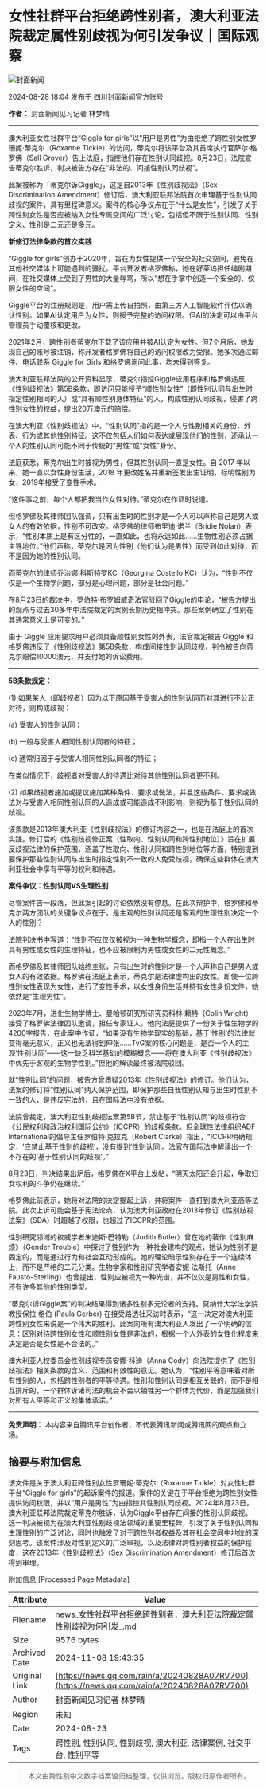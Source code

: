 # 女性社群平台拒绝跨性别者，澳大利亚法院裁定属性别歧视为何引发争议｜国际观察

![封面新闻](https://inews.gtimg.com/newsapp_bt/0/1012205723968_6694/0)

2024-08-28 18:04 发布于 四川封面新闻官方账号

**作者：** 封面新闻见习记者 林梦晴

---

澳大利亚女性社群平台“Giggle for girls”以“用户是男性”为由拒绝了跨性别女性罗珊妮·蒂克尔（Roxanne Tickle）的访问，蒂克尔将该平台及其首席执行官萨尔·格罗佛（Sall Grover）告上法庭，指控他们存在性别认同歧视。8月23日，法院宣告蒂克尔胜诉，判决被告方存在“非法的、间接性别认同歧视”。

此案被称为「蒂克尔诉Giggle」，这是自2013年《性别歧视法》（Sex Discrimination Amendment）修订后，澳大利亚联邦法院首次审理基于性别认同歧视的案件，具有里程碑意义。案件的核心争议点在于“什么是女性”，引发了关于跨性别女性是否应被纳入女性专属空间的广泛讨论，包括但不限于性别认同、性别定义、性别是二元还是多元。

**新修订法律条款的首次实践**

“Giggle for girls”创办于2020年，旨在为女性提供一个安全的社交空间，避免在其他社交媒体上可能遇到的骚扰。平台开发者格罗佛称，她在好莱坞担任编剧期间，在社交媒体上受到了男性的大量辱骂，所以“想在手掌中创造一个安全的、仅限女性的空间”。

Giggle平台的注册规则是，用户需上传自拍照，由第三方人工智能软件评估以确认性别。如果AI认定用户为女性，则授予完整的访问权限。但AI的决定可以由平台管理员手动覆核和更改。

2021年2月，跨性别者蒂克尔下载了该应用并被AI认定为女性。但7个月后，她发现自己的账号被注销，称开发者格罗佛将自己的访问权限改为受限。她多次通过邮件、电话联系 Giggle for Girls 和格罗佛询问此事，均未得到答复。

澳大利亚联邦法院的公开资料显示，蒂克尔指控Giggle应用程序和格罗佛违反《性别歧视法》第5B条款，即访问只能授予“顺性别女性”（即性别认同与出生时指定性别相同的人）或“具有顺性别身体特征”的人，构成性别认同歧视，侵害了跨性别女性的权益，提出20万澳元的赔偿。

在澳大利亚《性别歧视法》中，“性别认同”指的是一个人与性别相关的身份、外表、行为或其他性别特征。这不仅包括人们如何表达或展现他们的性别，还承认一个人的性别认同可能不同于传统的“男性”或“女性”身份。 

法庭获悉，蒂克尔出生时被视为男性，但其性别认同一直是女性。自 2017 年以来，她一直以女性身份生活，2018 年更改姓名并重新签发出生证明，标明性别为女，2019年接受了变性手术。

“这件事之前，每个人都把我当作女性对待。”蒂克尔在作证时说道。

但格罗佛及其律师团队强调，只有出生时的性别才是一个人可以声称自己是男人或女人的有效依据，性别不可改变。格罗佛的律师布里迪·诺兰（Bridie Nolan）表示，“性别本质上是有区分性的，一直如此，也将永远如此……生物性别必须占据主导地位。”他们声称，蒂克尔是因为性别（他们认为是男性）而受到如此对待，而不是因为她的性别认同。

而蒂克尔的律师乔治娜·科斯特罗KC（Georgina Costello KC）认为，“性别不仅仅是一个生物学问题，部分是心理问题，部分是社会问题。”

在8月23日的裁决中，罗伯特·布罗姆威奇法官驳回了Giggle的申论，“被告方提出的观点与过去30多年中法院裁定的案例长期历史相冲突。那些案例确立了性别在其通常意义上是可变的。”

由于 Giggle 应用要求用户必须具备顺性别女性的外表，法官裁定被告 Giggle 和格罗佛违反了《性别歧视法》第5B条款，构成间接性别认同歧视，判令被告向蒂克尔赔偿10000澳元，并支付她的诉讼费用。

---

**5B条款规定：**

(1) 如果某人（即歧视者）因为以下原因基于受害人的性别认同而对其进行不公正对待，则构成歧视：

(a) 受害人的性别认同；

(b) 一般与受害人相同性别认同者的特征；

(c) 通常归因于与受害人相同性别认同者的特征；

在类似情况下，歧视者对受害人的待遇比对待其他性别认同者更不利。

(2) 如果歧视者施加或提议施加某种条件、要求或做法，并且这些条件、要求或做法对与受害人相同性别认同的人造成或可能造成不利影响，则视为基于性别认同的歧视。

该条款是2013年澳大利亚《性别歧视法》的修订内容之一，也是在法庭上的首次实践。修订后的《性别歧视修正案（性取向、性别认同和跨性别地位）》旨在扩展反歧视法律的保护范围，涵盖了性取向、性别认同和跨性别地位等方面，特别提到要保护那些性别认同与出生时指定性别不一致的人免受歧视，确保这些群体在澳大利亚社会中享有平等的权利和待遇。

**案件争议：性别认同VS生理性别**

尽管案件告一段落，但此案引起的讨论依然没有停息。在此次辩护中，格罗佛和蒂克尔两方团队的关键争议点在于，是主观的性别认同还是客观的生理性别决定一个人的性别？

法院判决书中写道：“性别不应仅仅被视为一种生物学概念，即指一个人在出生时具有男性或女性的生理特征，也不应被限制为男性或女性的二元性概念。”

而格罗佛及其律师团队始终主张，只有出生时的性别才是一个人声称自己是男人或女人的有效依据。格罗佛在法庭上表示，蒂克尔是法律虚构出的女性。即使一位跨性别女性表现为女性，进行了变性手术，以女性身份生活并持有女性身份文件，她依然是“生理男性”。

2023年7月，进化生物学博士、曼哈顿研究所研究员科林·赖特（Colin Wright）接受了格罗佛法律团队邀请，担任专家证人。他向法庭提供了一份关于性生物学的4200字报告，在此案中作证，“如果没有生物学现实的基础，基于‘性别’的法律就变得毫无意义，正义也无法得到伸张……TvG案的核心问题是，是否一个人的主观‘性别认同’——这一缺乏科学基础的模糊概念——将在澳大利亚《性别歧视法》中优先于客观的生物学性别。”但他的解读最终被法院驳回。

就“性别认同”的问题，被告方曾质疑2013年《性别歧视法》的修订。他们认为，法案的修订将“性别认同”纳入保护范围，即保护那些自我性别认知与出生时性别不一致的人，是违反宪法的，且在国际法中没有依据。

法院曾裁定，澳大利亚性别歧视法案第5B节，禁止基于“性别认同”的歧视符合《公民权利和政治权利国际公约》（ICCPR）的歧视条款。但全球性法律组织ADF International的倡导主任罗伯特·克拉克（Robert Clarke）指出，“ICCPR明确规定，‘应禁止基于性别的歧视’，没有提到‘性别认同’。法官在国际法中解读出一个不存在的‘基于性别认同的歧视’。”

8月23日，判决结果出炉后，格罗佛在X平台上发帖，“明天太阳还会升起，争取妇女权利的斗争仍在继续。”

格罗佛此前表示，她将对法院的决定提起上诉，并将案件一直打到澳大利亚高等法院。此次上诉可能会基于宪法论点，认为澳大利亚政府在2013年修订《性别歧视法案》（SDA）时超越了权限，也超过了ICCPR的范围。

性别研究领域的权威学者朱迪斯·巴特勒（Judith Butler）曾在她的著作《性别麻烦》（Gender Trouble）中探讨了性别作为一种社会建构的观点，她认为性别不是固定的，而是通过行为和社会互动形成的。她的理论暗示性别存在于一个连续体上，而不是严格的二元分类。生物学家和性别研究学者安妮·法斯托（Anne Fausto-Sterling）也曾提出，性别应被视为一种光谱，并不仅仅是男性和女性，还有许多其他的性别类型。

“蒂克尔诉Giggle案”的判决结果得到诸多性别多元论者的支持。莫纳什大学法学院教授保拉·格伯 (Paula Gerber) 在接受路透社采访时表示，“这一决定对澳大利亚跨性别女性来说是一个伟大的胜利。此案向所有澳大利亚人发出了一个明确的信息：区别对待跨性别女性和顺性别女性是非法的，根据一个人外表的女性化程度来决定是否是女性是不合法的。”

澳大利亚人权委员会性别歧视专员安娜·科迪（Anna Cody）向法院提供了《性别歧视法》相关条款的含义、范围和有效性的意见。她认为，“性别平等意味着对所有性别的人，包括跨性别者的平等待遇。性别和性别认同是相互关联的，而不是相互排斥的，一个群体诉诸司法的机会不会以牺牲另一个群体为代价，而是加强我们对所有人平等和正义的集体承诺。”

---

**免责声明：** 本内容来自腾讯平台创作者，不代表腾讯新闻或腾讯网的观点和立场。

## 摘要与附加信息

<!-- tcd_abstract -->
该文件是关于澳大利亚跨性别女性罗珊妮·蒂克尔（Roxanne Tickle）对女性社群平台“Giggle for girls”的起诉案件的报道。案件的关键在于平台拒绝为跨性别女性提供访问权限，并以“用户是男性”为由指控其性别认同歧视。2024年8月23日，澳大利亚联邦法院裁定蒂克尔胜诉，认为Giggle平台存在间接的性别认同歧视。这一判决被视为在澳大利亚性别歧视法领域的重要里程碑，引发了关于性别认同和生理性别的广泛讨论，同时也触发了对于跨性别者权益及其在社会空间中地位的深刻思考。该案件涉及对性别定义的广泛审视，以及法律对跨性别者权益的保护程度，这在2013年《性别歧视法》（Sex Discrimination Amendment）修订后首次得到审理。
<!-- tcd_abstract_end -->

附加信息 [Processed Page Metadata]

| Attribute       | Value                                  |
|-----------------|----------------------------------------|
| Filename        | news_女性社群平台拒绝跨性别者，澳大利亚法院裁定属性别歧视为何引发_.md                             |
| Size            | 9576 bytes                           |
| Archived Date   | 2024-11-08 19:43:35                             |
| Original Link   | [https://news.qq.com/rain/a/20240828A07RV700](https://news.qq.com/rain/a/20240828A07RV700)                       |
| Author          | 封面新闻见习记者 林梦晴                               |
| Region          | 未知                               |
| Date            | 2024-08-23                                 |
| Tags            | 跨性别, 性别认同, 性别歧视, 澳大利亚, 法律案例, 社交平台, 性别平等                                 |
>
> 本文由跨性别中文数字档案馆归档整理，仅供浏览。版权归原作者所有。
>